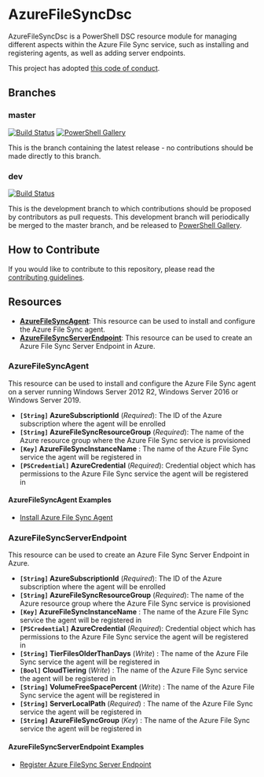 # AzureFileSyncDsc

AzureFileSyncDsc is a PowerShell DSC resource module for managing different aspects within the Azure File Sync service, such as installing and registering agents, as well as adding server endpoints.

This project has adopted [this code of conduct](CODE_OF_CONDUCT.md).

## Branches

### master

[![Build Status](https://dev.azure.com/janegilring/AzureFileSyncDsc/_apis/build/status/janegilring.AzureFileSyncDsc?branchName=master)](https://dev.azure.com/janegilring/AzureFileSyncDsc/_build/latest?definitionId=3?branchName=master)
[![PowerShell Gallery](https://img.shields.io/powershellgallery/v/AzureFileSyncDsc.svg)](https://www.powershellgallery.com/packages/AzureFileSyncDsc)

This is the branch containing the latest release -
no contributions should be made directly to this branch.

### dev

[![Build Status](https://dev.azure.com/janegilring/AzureFileSyncDsc/_apis/build/status/janegilring.AzureFileSyncDsc?branchName=dev)](https://dev.azure.com/janegilring/AzureFileSyncDsc/_build/latest?definitionId=3?branchName=dev)

This is the development branch
to which contributions should be proposed by contributors as pull requests.
This development branch will periodically be merged to the master branch,
and be released to [PowerShell Gallery](https://www.powershellgallery.com/).

## How to Contribute

If you would like to contribute to this repository, please read the [contributing guidelines](https://github.com/janegilring/AzureFileSyncDsc/blob/master/CONTRIBUTING.md).

## Resources

- **[AzureFileSyncAgent](https://github.com/janegilring/AzureFileSyncDsc/tree/master/DSCResources/AzureFileSyncAgent)**: This resource can be used to install and configure the Azure File Sync agent.
- **[AzureFileSyncServerEndpoint](https://github.com/janegilring/AzureFileSyncDsc/tree/master/DSCResources/AzureFileSyncServerEndpoint)**: This resource can be used to create an Azure File Sync Server Endpoint in Azure.

### AzureFileSyncAgent

This resource can be used to install and configure the Azure File Sync agent on a server running Windows Server 2012 R2, Windows Server 2016 or Windows Server 2019.

- **`[String]` AzureSubscriptionId** (_Required_): The ID of the Azure subscription where the agent will be enrolled
- **`[String]` AzureFileSyncResourceGroup** (_Required_): The name of the Azure resource group where the Azure File Sync service is provisioned
- **`[Key]` AzureFileSyncInstanceName** : The name of the Azure File Sync service the agent will be registered in
- **`[PSCredential]` AzureCredential** (_Required_): Credential object which has permissions to the Azure File Sync service the agent will be registered in

#### AzureFileSyncAgent Examples

- [Install Azure File Sync Agent](https://github.com/janegilring/AzureFileSyncDsc/blob/master/Examples/Resources/AzureFileSyncAgent/1%20-%20AzureFileSyncAgent.ps1)

### AzureFileSyncServerEndpoint

This resource can be used to create an Azure File Sync Server Endpoint in Azure.

- **`[String]` AzureSubscriptionId** (_Required_): The ID of the Azure subscription where the agent will be enrolled
- **`[String]` AzureFileSyncResourceGroup** (_Required_): The name of the Azure resource group where the Azure File Sync service is provisioned
- **`[Key]` AzureFileSyncInstanceName** : The name of the Azure File Sync service the agent will be registered in
- **`[PSCredential]` AzureCredential** (_Required_): Credential object which has permissions to the Azure File Sync service the agent will be registered in
- **`[String]` TierFilesOlderThanDays** (_Write_) : The name of the Azure File Sync service the agent will be registered in
- **`[Bool]` CloudTiering** (_Write_) : The name of the Azure File Sync service the agent will be registered in
- **`[String]` VolumeFreeSpacePercent** (_Write_) : The name of the Azure File Sync service the agent will be registered in
- **`[String]` ServerLocalPath** (_Required_) : The name of the Azure File Sync service the agent will be registered in
- **`[String]` AzureFileSyncGroup** (_Key_) : The name of the Azure File Sync service the agent will be registered in

#### AzureFileSyncServerEndpoint Examples

- [Register Azure FileSync Server Endpoint](https://github.com/janegilring/AzureFileSyncDsc/blob/master/Examples/Resources/AzureFileSyncServerEndpoint/1%20-%20AzureFileSyncServerEndpoint.ps1)
